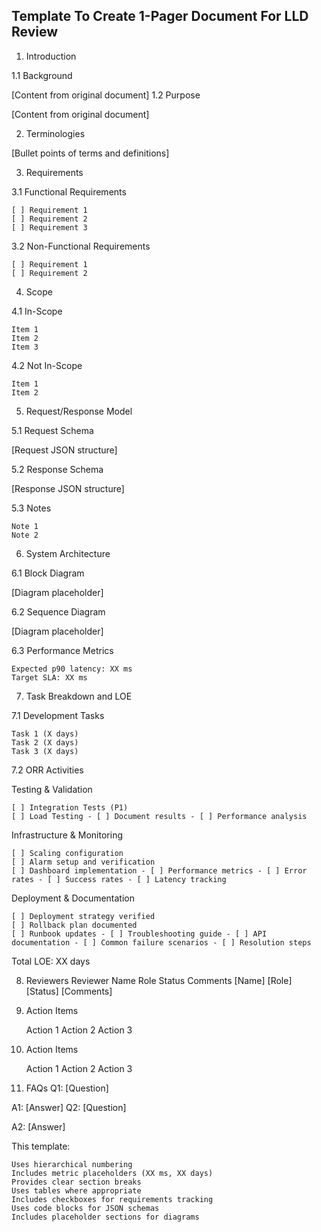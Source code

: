 ## Template To Create 1-Pager Document For LLD Review

1. Introduction

1.1 Background

[Content from original document]
1.2 Purpose

[Content from original document]

2. Terminologies

[Bullet points of terms and definitions]

3. Requirements

3.1 Functional Requirements

    [ ] Requirement 1
    [ ] Requirement 2
    [ ] Requirement 3

3.2 Non-Functional Requirements

    [ ] Requirement 1
    [ ] Requirement 2

4. Scope

4.1 In-Scope

    Item 1
    Item 2
    Item 3

4.2 Not In-Scope

    Item 1
    Item 2

5. Request/Response Model

5.1 Request Schema

    
[Request JSON structure]

    

5.2 Response Schema

    
[Response JSON structure]

    

5.3 Notes

    Note 1
    Note 2

6. System Architecture

6.1 Block Diagram

[Diagram placeholder]

6.2 Sequence Diagram

[Diagram placeholder]

6.3 Performance Metrics

    Expected p90 latency: XX ms
    Target SLA: XX ms

7. Task Breakdown and LOE

7.1 Development Tasks

    Task 1 (X days)
    Task 2 (X days)
    Task 3 (X days)

7.2 ORR Activities

Testing & Validation

    [ ] Integration Tests (P1)
    [ ] Load Testing - [ ] Document results - [ ] Performance analysis

Infrastructure & Monitoring

    [ ] Scaling configuration
    [ ] Alarm setup and verification
    [ ] Dashboard implementation - [ ] Performance metrics - [ ] Error rates - [ ] Success rates - [ ] Latency tracking

Deployment & Documentation

    [ ] Deployment strategy verified
    [ ] Rollback plan documented
    [ ] Runbook updates - [ ] Troubleshooting guide - [ ] API documentation - [ ] Common failure scenarios - [ ] Resolution steps


Total LOE: XX days


8. Reviewers
Reviewer Name 	Role 	Status 	Comments
[Name] 	[Role] 	[Status] 	[Comments]

9. Action Items

    Action 1
    Action 2
    Action 3


10. Action Items

    Action 1
    Action 2
    Action 3

11. FAQs
Q1: [Question]

A1: [Answer]
Q2: [Question]

A2: [Answer]

This template:

    Uses hierarchical numbering
    Includes metric placeholders (XX ms, XX days)
    Provides clear section breaks
    Uses tables where appropriate
    Includes checkboxes for requirements tracking
    Uses code blocks for JSON schemas
    Includes placeholder sections for diagrams

